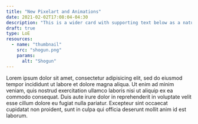 ```yaml
---
title: "New Pixelart and Animations"
date: 2021-02-02T17:08:04-04:30
description: "This is a wider card with supporting text below as a natural lead-in to additional content. This content is a little bit longer."
draft: true
type: LoE
resources:
  - name: "thumbnail"
    src: "shogun.png"
    params:
      alt: "Shogun"
---
```


Lorem ipsum dolor sit amet, consectetur adipisicing elit, sed do eiusmod tempor incididunt ut labore et dolore magna aliqua. Ut enim ad minim veniam, quis nostrud exercitation ullamco laboris nisi ut aliquip ex ea commodo consequat. Duis aute irure dolor in reprehenderit in voluptate velit esse cillum dolore eu fugiat nulla pariatur. Excepteur sint occaecat cupidatat non proident, sunt in culpa qui officia deserunt mollit anim id est laborum.
